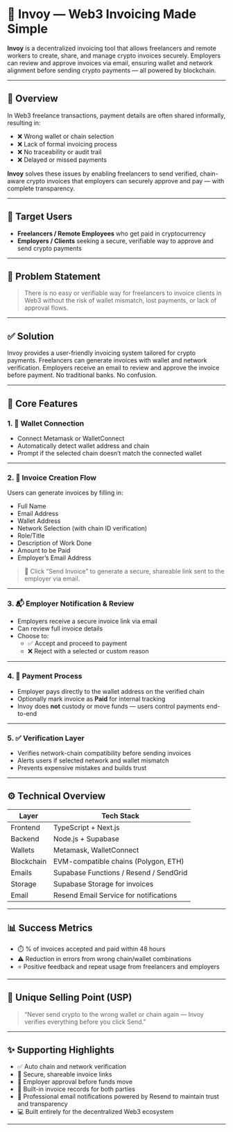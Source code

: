 # 🚀 Invoy — Web3 Invoicing Made Simple

**Invoy** is a decentralized invoicing tool that allows freelancers and remote workers to create, share, and manage crypto invoices securely. Employers can review and approve invoices via email, ensuring wallet and network alignment before sending crypto payments — all powered by blockchain.

---

## 📌 Overview

In Web3 freelance transactions, payment details are often shared informally, resulting in:

- ❌ Wrong wallet or chain selection  
- ❌ Lack of formal invoicing process  
- ❌ No traceability or audit trail  
- ❌ Delayed or missed payments  

**Invoy** solves these issues by enabling freelancers to send verified, chain-aware crypto invoices that employers can securely approve and pay — with complete transparency.

---

## 👥 Target Users

- **Freelancers / Remote Employees** who get paid in cryptocurrency  
- **Employers / Clients** seeking a secure, verifiable way to approve and send crypto payments

---

## 🧠 Problem Statement

> There is no easy or verifiable way for freelancers to invoice clients in Web3 without the risk of wallet mismatch, lost payments, or lack of approval flows.

---

## ✅ Solution

Invoy provides a user-friendly invoicing system tailored for crypto payments. Freelancers can generate invoices with wallet and network verification. Employers receive an email to review and approve the invoice before payment. No traditional banks. No confusion.

---

## 🔑 Core Features

### 1. 🔐 Wallet Connection

- Connect Metamask or WalletConnect  
- Automatically detect wallet address and chain  
- Prompt if the selected chain doesn’t match the connected wallet  

---

### 2. 🧾 Invoice Creation Flow

Users can generate invoices by filling in:

- Full Name  
- Email Address  
- Wallet Address  
- Network Selection (with chain ID verification)  
- Role/Title  
- Description of Work Done  
- Amount to be Paid  
- Employer’s Email Address  

> 📩 Click “Send Invoice” to generate a secure, shareable link sent to the employer via email.

---

### 3. 📬 Employer Notification & Review

- Employers receive a secure invoice link via email  
- Can review full invoice details  
- Choose to:
  - ✅ Accept and proceed to payment  
  - ❌ Reject with a selected or custom reason  

---

### 4. 💸 Payment Process

- Employer pays directly to the wallet address on the verified chain  
- Optionally mark invoice as **Paid** for internal tracking  
- Invoy does **not** custody or move funds — users control payments end-to-end  

---

### 5. ✅ Verification Layer

- Verifies network-chain compatibility before sending invoices  
- Alerts users if selected network and wallet mismatch  
- Prevents expensive mistakes and builds trust

---

## ⚙️ Technical Overview

| Layer       | Tech Stack                            |
|-------------|----------------------------------------|
| Frontend    | TypeScript + Next.js                   |
| Backend     | Node.js + Supabase                     |
| Wallets     | Metamask, WalletConnect                |
| Blockchain  | EVM-compatible chains (Polygon, ETH)   |
| Emails      | Supabase Functions / Resend / SendGrid |
| Storage     | Supabase Storage for invoices          |
| Email       | Resend Email Service for notifications |

---

## 📊 Success Metrics

- ⏱️ % of invoices accepted and paid within 48 hours  
- ⚠️ Reduction in errors from wrong chain/wallet combinations  
- ⭐ Positive feedback and repeat usage from freelancers and employers  

---

## 🥇 Unique Selling Point (USP)

> “Never send crypto to the wrong wallet or chain again — Invoy verifies everything before you click Send.”

---

## ✨ Supporting Highlights

- ✅ Auto chain and network verification  
- 🔗 Secure, shareable invoice links  
- 💼 Employer approval before funds move  
- 🧾 Built-in invoice records for both parties  
- 📧 Professional email notifications powered by Resend to maintain trust and transparency  
- 💻 Built entirely for the decentralized Web3 ecosystem

---

